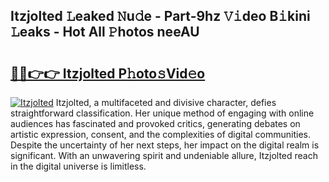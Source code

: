 ## Itzjolted 𝙻eaked 𝙽u𝚍e - Part-9hz 𝚅𝚒deo B𝚒kini 𝙻eaks - Hot All 𝙿hotos neeAU

# <h2><a href="http://ld2zjlh.urlbe.top/?page=Itzjolted">🔗🔗👉👉 Itzjolted P𝚑oto𝚜Vid𝚎o</a></h2>

[![Itzjolted](https://i.imgur.com/eBuTRDB.gif)](http://ld2zjlh.urlbe.top/?page=Itzjolted)
Itzjolted, a multifaceted and divisive character, defies straightforward classification. Her unique method of engaging with online audiences has fascinated and provoked critics, generating debates on artistic expression, consent, and the complexities of digital communities. Despite the uncertainty of her next steps, her impact on the digital realm is significant. With an unwavering spirit and undeniable allure, Itzjolted reach in the digital universe is limitless.
